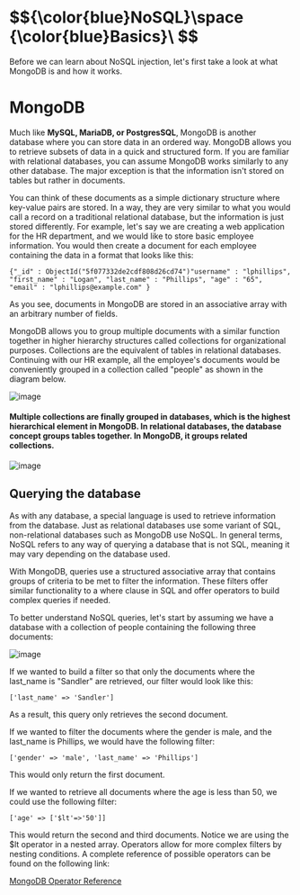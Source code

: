 <h1>$${\color{blue}NoSQL}\space {\color{blue}Basics}\ $$</h1>

Before we can learn about NoSQL injection, let's first take a look at what MongoDB is and how it works.

# MongoDB

Much like **MySQL, MariaDB, or PostgresSQL**, MongoDB is another database where you can store data in an ordered way. MongoDB allows you to retrieve subsets of data in a quick and structured form. If you are familiar with relational databases, you can assume MongoDB works similarly to any other database. The major exception is that the information isn't stored on tables but rather in documents.

You can think of these documents as a simple dictionary structure where key-value pairs are stored. In a way, they are very similar to what you would call a record on a traditional relational database, but the information is just stored differently. For example, let's say we are creating a web application for the HR department, and we would like to store basic employee information. You would then create a document for each employee containing the data in a format that looks like this:


```{"_id" : ObjectId("5f077332de2cdf808d26cd74")"username" : "lphillips", "first_name" : "Logan", "last_name" : "Phillips", "age" : "65", "email" : "lphillips@example.com" }```

As you see, documents in MongoDB are stored in an associative array with an arbitrary number of fields.

MongoDB allows you to group multiple documents with a similar function together in higher hierarchy structures called collections for organizational purposes. Collections are the equivalent of tables in relational databases. Continuing with our HR example, all the employee's documents would be conveniently grouped in a collection called "people" as shown in the diagram below.



![image](https://github.com/4bo4yman/Web-Application-Penetration-Testing/assets/156849852/2f4b4316-a180-4e31-90b8-8b1f4980e8fd)



#### Multiple collections are finally grouped in databases, which is the highest hierarchical element in MongoDB. In relational databases, the database concept groups tables together. In MongoDB, it groups related collections.

![image](https://github.com/4bo4yman/Web-Application-Penetration-Testing/assets/156849852/0a0f429b-74e1-4b94-9bcf-859ef6994946)


## Querying the database

As with any database, a special language is used to retrieve information from the database. Just as relational databases use some variant of SQL, non-relational databases such as MongoDB use NoSQL. In general terms, NoSQL refers to any way of querying a database that is not SQL, meaning it may vary depending on the database used.

With MongoDB, queries use a structured associative array that contains groups of criteria to be met to filter the information. These filters offer similar functionality to a where clause in SQL and offer operators to build complex queries if needed.

To better understand NoSQL queries, let's start by assuming we have a database with a collection of people containing the following three documents:

![image](https://github.com/4bo4yman/Web-Application-Penetration-Testing/assets/156849852/7296fd1e-99d0-43ee-8296-60e040af3b9f)


If we wanted to build a filter so that only the documents where the last_name is "Sandler" are retrieved, our filter would look like this:

```['last_name' => 'Sandler']```

As a result, this query only retrieves the second document.

If we wanted to filter the documents where the gender is male, and the last_name is Phillips, we would have the following filter:

```['gender' => 'male', 'last_name' => 'Phillips']```

This would only return the first document.

If we wanted to retrieve all documents where the age is less than 50, we could use the following filter:

```['age' => ['$lt'=>'50']]```

This would return the second and third documents. Notice we are using the $lt operator in a nested array. Operators allow for more complex filters by nesting conditions. A complete reference of possible operators can be found on the following link:

[MongoDB Operator Reference](https://docs.mongodb.com/manual/reference/operator/query/)
















